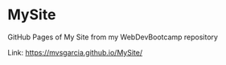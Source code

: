 # MySite
GitHub Pages of My Site from my WebDevBootcamp repository

Link: https://mvsgarcia.github.io/MySite/
